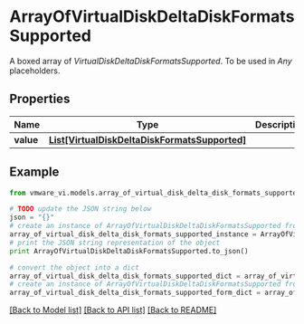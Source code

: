 # ArrayOfVirtualDiskDeltaDiskFormatsSupported

A boxed array of *VirtualDiskDeltaDiskFormatsSupported*. To be used in *Any* placeholders. 

## Properties
Name | Type | Description | Notes
------------ | ------------- | ------------- | -------------
**value** | [**List[VirtualDiskDeltaDiskFormatsSupported]**](VirtualDiskDeltaDiskFormatsSupported.md) |  | 

## Example

```python
from vmware_vi.models.array_of_virtual_disk_delta_disk_formats_supported import ArrayOfVirtualDiskDeltaDiskFormatsSupported

# TODO update the JSON string below
json = "{}"
# create an instance of ArrayOfVirtualDiskDeltaDiskFormatsSupported from a JSON string
array_of_virtual_disk_delta_disk_formats_supported_instance = ArrayOfVirtualDiskDeltaDiskFormatsSupported.from_json(json)
# print the JSON string representation of the object
print ArrayOfVirtualDiskDeltaDiskFormatsSupported.to_json()

# convert the object into a dict
array_of_virtual_disk_delta_disk_formats_supported_dict = array_of_virtual_disk_delta_disk_formats_supported_instance.to_dict()
# create an instance of ArrayOfVirtualDiskDeltaDiskFormatsSupported from a dict
array_of_virtual_disk_delta_disk_formats_supported_form_dict = array_of_virtual_disk_delta_disk_formats_supported.from_dict(array_of_virtual_disk_delta_disk_formats_supported_dict)
```
[[Back to Model list]](../README.md#documentation-for-models) [[Back to API list]](../README.md#documentation-for-api-endpoints) [[Back to README]](../README.md)


